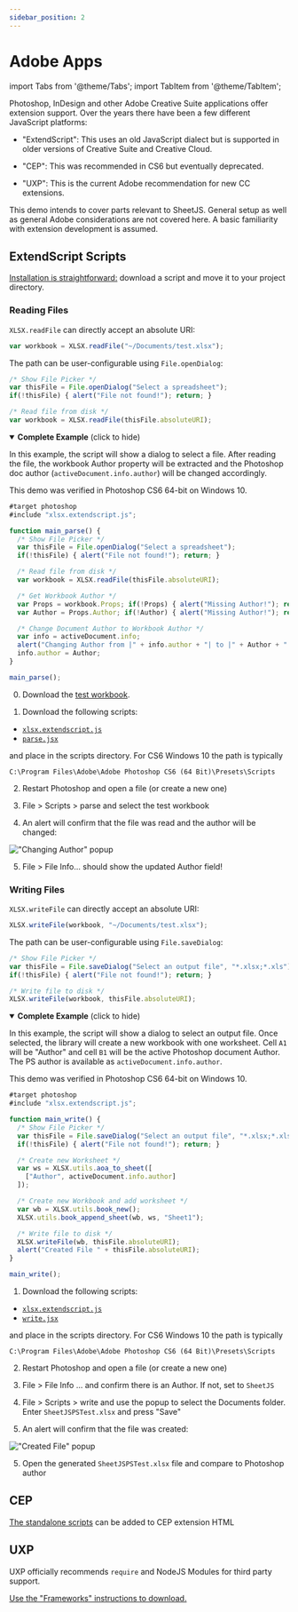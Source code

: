 ```yaml
---
sidebar_position: 2
---
```


# Adobe Apps

import Tabs from '@theme/Tabs';
import TabItem from '@theme/TabItem';

Photoshop, InDesign and other Adobe Creative Suite applications offer extension
support.  Over the years there have been a few different JavaScript platforms:

- "ExtendScript": This uses an old JavaScript dialect but is supported in older
  versions of Creative Suite and Creative Cloud.

- "CEP": This was recommended in CS6 but eventually deprecated.

- "UXP": This is the current Adobe recommendation for new CC extensions.

This demo intends to cover parts relevant to SheetJS.  General setup as well as
general Adobe considerations are not covered here.  A basic familiarity with
extension development is assumed.

## ExtendScript Scripts

[Installation is straightforward:](../getting-started/installation/extendscript) download a
script and move it to your project directory.

### Reading Files

`XLSX.readFile` can directly accept an absolute URI:

```js
var workbook = XLSX.readFile("~/Documents/test.xlsx");
```

The path can be user-configurable using `File.openDialog`:

```js
/* Show File Picker */
var thisFile = File.openDialog("Select a spreadsheet");
if(!thisFile) { alert("File not found!"); return; }

/* Read file from disk */
var workbook = XLSX.readFile(thisFile.absoluteURI);
```

<details open><summary><b>Complete Example</b> (click to hide)</summary>

In this example, the script will show a dialog to select a file.  After reading
the file, the workbook Author property will be extracted and the Photoshop doc
author (`activeDocument.info.author`) will be changed accordingly.

This demo was verified in Photoshop CS6 64-bit on Windows 10.

```js
#target photoshop
#include "xlsx.extendscript.js";

function main_parse() {
  /* Show File Picker */
  var thisFile = File.openDialog("Select a spreadsheet");
  if(!thisFile) { alert("File not found!"); return; }

  /* Read file from disk */
  var workbook = XLSX.readFile(thisFile.absoluteURI);

  /* Get Workbook Author */
  var Props = workbook.Props; if(!Props) { alert("Missing Author!"); return; }
  var Author = Props.Author; if(!Author) { alert("Missing Author!"); return; }

  /* Change Document Author to Workbook Author */
  var info = activeDocument.info;
  alert("Changing Author from |" + info.author + "| to |" + Author + "|");
  info.author = Author;
}

main_parse();
```

0) Download the [test workbook](pathname:///files/SheetJS.xlsb).

1) Download the following scripts:
- [`xlsx.extendscript.js`](https://cdn.sheetjs.com/xlsx-latest/package/dist/xlsx.extendscript.js)
- [`parse.jsx`](pathname:///live/parse.jsx)

and place in the scripts directory.  For CS6 Windows 10 the path is typically

`C:\Program Files\Adobe\Adobe Photoshop CS6 (64 Bit)\Presets\Scripts`

2) Restart Photoshop and open a file (or create a new one)

3) File > Scripts > parse and select the test workbook

4) An alert will confirm that the file was read and the author will be changed:

!["Changing Author" popup](pathname:///files/psparse.png)

5) File > File Info... should show the updated Author field!

</details>

### Writing Files

`XLSX.writeFile` can directly accept an absolute URI:

```js
XLSX.writeFile(workbook, "~/Documents/test.xlsx");
```

The path can be user-configurable using `File.saveDialog`:

```js
/* Show File Picker */
var thisFile = File.saveDialog("Select an output file", "*.xlsx;*.xls");
if(!thisFile) { alert("File not found!"); return; }

/* Write file to disk */
XLSX.writeFile(workbook, thisFile.absoluteURI);
```

<details open><summary><b>Complete Example</b> (click to hide)</summary>

In this example, the script will show a dialog to select an output file.  Once
selected, the library will create a new workbook with one worksheet.  Cell `A1`
will be "Author" and cell `B1` will be the active Photoshop document Author.
The PS author is available as `activeDocument.info.author`.

This demo was verified in Photoshop CS6 64-bit on Windows 10.

```js
#target photoshop
#include "xlsx.extendscript.js";

function main_write() {
  /* Show File Picker */
  var thisFile = File.saveDialog("Select an output file", "*.xlsx;*.xls");
  if(!thisFile) { alert("File not found!"); return; }

  /* Create new Worksheet */
  var ws = XLSX.utils.aoa_to_sheet([
    ["Author", activeDocument.info.author]
  ]);

  /* Create new Workbook and add worksheet */
  var wb = XLSX.utils.book_new();
  XLSX.utils.book_append_sheet(wb, ws, "Sheet1");

  /* Write file to disk */
  XLSX.writeFile(wb, thisFile.absoluteURI);
  alert("Created File " + thisFile.absoluteURI);
}

main_write();
```

1) Download the following scripts:
- [`xlsx.extendscript.js`](https://cdn.sheetjs.com/xlsx-latest/package/dist/xlsx.extendscript.js)
- [`write.jsx`](pathname:///live/write.jsx)

and place in the scripts directory.  For CS6 Windows 10 the path is typically

`C:\Program Files\Adobe\Adobe Photoshop CS6 (64 Bit)\Presets\Scripts`

2) Restart Photoshop and open a file (or create a new one)

3) File > File Info ... and confirm there is an Author. If not, set to `SheetJS`

4) File > Scripts > write and use the popup to select the Documents folder.
   Enter `SheetJSPSTest.xlsx` and press "Save"

4) An alert will confirm that the file was created:

!["Created File" popup](pathname:///files/pswrite.png)

5) Open the generated `SheetJSPSTest.xlsx` file and compare to Photoshop author

</details>

## CEP

[The standalone scripts](../getting-started/installation/standalone) can be added to CEP
extension HTML

## UXP

UXP officially recommends `require` and NodeJS Modules for third party support.

[Use the "Frameworks" instructions to download.](../getting-started/installation/frameworks)

